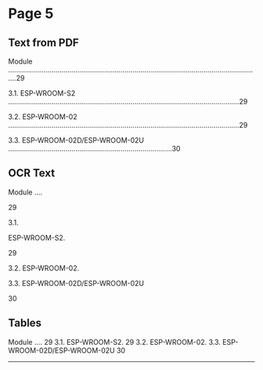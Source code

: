 # Page 5

## Text from PDF

Module ................................................................................................................................29

3.1. ESP-WROOM-S2 .....................................................................................................................29

3.2. ESP-WROOM-02 .....................................................................................................................29

3.3. ESP-WROOM-02D/ESP-WROOM-02U ...................................................................................30



## OCR Text

Module ....

29

3.1.

ESP-WROOM-S2.

29

3.2. ESP-WROOM-02.

3.3. ESP-WROOM-02D/ESP-WROOM-02U

30

## Tables

Module
....
29
3.1. ESP-WROOM-S2. 29
3.2. ESP-WROOM-02.
3.3. ESP-WROOM-02D/ESP-WROOM-02U 30


---

